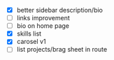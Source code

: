 - [x] better sidebar description/bio
- [ ] links improvement
- [ ] bio on home page
- [x] skills list
- [x] carosel v1
- [ ] list projects/brag sheet in route
